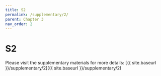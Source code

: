 ```yaml
---
title: S2
permalink: /supplementary/2/
parent: Chapter 3
nav_order: 2
---
```


# S2

Please visit the supplementary materials for more details: [{{ site.baseurl }}/supplementary/2]({{ site.baseurl }}/supplementary/2)
